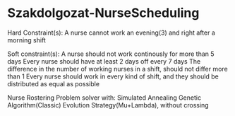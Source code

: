 # Szakdolgozat-NurseScheduling

Hard Constraint(s):
  A nurse cannot work an evening(3) and right after a morning shift
  
Soft constraint(s):
  A nurse should not work continously for more than 5 days
  Every nurse should have at least 2 days off every 7 days
  The difference in the number of working nurses in a shift, should not differ more than 1
  Every nurse should work in every kind of shift, and they should be distributed as equal as possible

Nurse Rostering Problem solver with:
  Simulated Annealing
  Genetic Algorithm(Classic)
  Evolution Strategy(Mu+Lambda), without crossing
